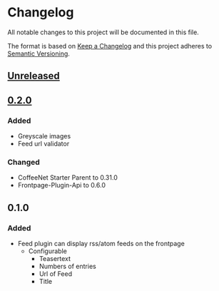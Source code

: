 # Changelog
All notable changes to this project will be documented in this file.

The format is based on [Keep a Changelog](http://keepachangelog.com/en/1.0.0/)
and this project adheres to [Semantic Versioning](http://semver.org/spec/v2.0.0.html).


## [Unreleased]


## [0.2.0]
### Added
- Greyscale images
- Feed url validator

### Changed
- CoffeeNet Starter Parent to 0.31.0
- Frontpage-Plugin-Api to 0.6.0


## 0.1.0
### Added
- Feed plugin can display rss/atom feeds on the frontpage
  - Configurable
    - Teasertext
    - Numbers of entries
    - Url of Feed
    - Title


[Unreleased]: https://github.com/coffeenet/coffeenet-frontpage-plugin-feed/compare/0.2.0...HEAD
[0.2.0]: https://github.com/coffeenet/coffeenet-frontpage-plugin-feed/compare/0.1.0...0.2.0
